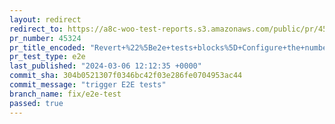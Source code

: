 ```yaml
---
layout: redirect
redirect_to: https://a8c-woo-test-reports.s3.amazonaws.com/public/pr/45324/e2e/index.html
pr_number: 45324
pr_title_encoded: "Revert+%22%5Be2e+tests+blocks%5D+Configure+the+number+of+shards+for+each+ma%E2%80%A6"
pr_test_type: e2e
last_published: "2024-03-06 12:12:35 +0000"
commit_sha: 304b0521307f0346bc42f03e286fe0704953ac44
commit_message: "trigger E2E tests"
branch_name: fix/e2e-test
passed: true
---
```

